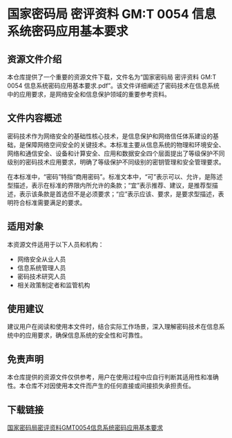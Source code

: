 # 国家密码局 密评资料  GM:T 0054 信息系统密码应用基本要求

## 资源文件介绍

本仓库提供了一个重要的资源文件下载，文件名为“国家密码局 密评资料  GM:T 0054 信息系统密码应用基本要求.pdf”。该文件详细阐述了密码技术在信息系统中的应用要求，是网络安全和信息保护领域的重要参考资料。

## 文件内容概述

密码技术作为网络安全的基础性核心技术，是信息保护和网络信任体系建设的基础，是保障网络空间安全的关键技术。本标准主要从信息系统的物理和环境安全、网络和通信安全、设备和计算安全、应用和数据安全四个层面提出了等级保护不同级别的密码技术应用要求，明确了等级保护不同级别的密钥管理和安全管理要求。

在本标准中，“密码”特指“商用密码”。标准文本中，“可”表示可以、允许，是陈述型描述，表示在标准的界限内所允许的条款；“宜”表示推荐、建议，是推荐型描述，表示该条款是首选但不是必须要求；“应”表示应该、要求，是要求型描述，表明符合标准需要满足的要求。

## 适用对象

本资源文件适用于以下人员和机构：
- 网络安全从业人员
- 信息系统管理人员
- 密码技术研究人员
- 相关政策制定者和监管机构

## 使用建议

建议用户在阅读和使用本文件时，结合实际工作场景，深入理解密码技术在信息系统中的应用要求，确保信息系统的安全性和可靠性。

## 免责声明

本仓库提供的资源文件仅供参考，用户在使用过程中应自行判断其适用性和准确性。本仓库不对因使用本文件而产生的任何直接或间接损失承担责任。

## 下载链接

[国家密码局密评资料GMT0054信息系统密码应用基本要求](https://pan.quark.cn/s/9236133ba7e7)